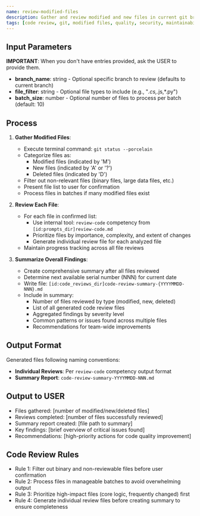 ```yaml
---
name: review-modified-files
description: Gather and review modified and new files in current git branch with comprehensive analysis
tags: [code review, git, modified files, quality, security, maintainability]
---
```


## Input Parameters
**IMPORTANT**: When you don't have entries provided, ask the USER to provide them.
- **branch_name**: string - Optional specific branch to review (defaults to current branch)
- **file_filter**: string - Optional file types to include (e.g., "*.cs,*.js,*.py")
- **batch_size**: number - Optional number of files to process per batch (default: 10)

## Process

1. **Gather Modified Files**:
   - Execute terminal command: `git status --porcelain`
   - Categorize files as:
     - Modified files (indicated by 'M')
     - New files (indicated by 'A' or '?')
     - Deleted files (indicated by 'D')
   - Filter out non-relevant files (binary files, large data files, etc.)
   - Present file list to user for confirmation
   - Process files in batches if many modified files exist

2. **Review Each File**:
   - For each file in confirmed list:
     - Use internal tool: `review-code` competency from `[id:prompts_dir]review-code.md`
     - Prioritize files by importance, complexity, and extent of changes
     - Generate individual review file for each analyzed file
   - Maintain progress tracking across all file reviews

3. **Summarize Overall Findings**:
   - Create comprehensive summary after all files reviewed
   - Determine next available serial number (NNN) for current date
   - Write file: `[id:code_reviews_dir]code-review-summary-{YYYYMMDD-NNN}.md`
   - Include in summary:
     - Number of files reviewed by type (modified, new, deleted)
     - List of all generated code review files
     - Aggregated findings by severity level
     - Common patterns or issues found across multiple files
     - Recommendations for team-wide improvements

## Output Format
Generated files following naming conventions:
- **Individual Reviews**: Per `review-code` competency output format
- **Summary Report**: `code-review-summary-YYYYMMDD-NNN.md`

## Output to USER
- Files gathered: [number of modified/new/deleted files]
- Reviews completed: [number of files successfully reviewed]
- Summary report created: [file path to summary]
- Key findings: [brief overview of critical issues found]
- Recommendations: [high-priority actions for code quality improvement]

## Code Review Rules
- Rule 1: Filter out binary and non-reviewable files before user confirmation
- Rule 2: Process files in manageable batches to avoid overwhelming output
- Rule 3: Prioritize high-impact files (core logic, frequently changed) first
- Rule 4: Generate individual review files before creating summary to ensure completeness
